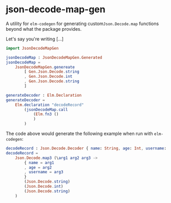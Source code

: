 # json-decode-map-gen

A utility for `elm-codegen` for generating custom`Json.Decode.map` functions beyond what the package provides.

Let's say you're writing [...] 

```elm
import JsonDecodeMapGen

jsonDecodeMap : JsonDecodeMapGen.Generated
jsonDecodeMap = 
    JsonDecodeMapGen.genereate 
        [ Gen.Json.Decode.string
        , Gen.Json.Decode.int
        , Gen.Json.Decode.string
        ]

generateDecoder : Elm.Declaration
generateDecoder =
    Elm.declaration "decodeRecord"
        (jsonDecodeMap.call 
            (Elm.fn3 ()
            )
        )
```

The code above would generate the following example when run with `elm-codegen`:

```elm
decodeRecord : Json.Decode.Decoder { name: String, age: Int, username: String }
decodeRecord =
    Json.Decode.map3 (\arg1 arg2 arg3 ->
        { name = arg1
        , age = arg2
        , username = arg3
        }
        (Json.Decode.string)
        (Json.Decode.int)
        (Json.Decode.string)
    )
```